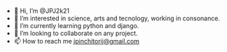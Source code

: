 - 👋 Hi, I’m @JPJ2k21
- 👀 I’m interested in science, arts and tecnology, working in consonance.
- 🌱 I’m currently learning python and django.
- 💞️ I’m looking to collaborate on any project.
- 📫 How to reach me jpinchitorij@gmail.com

<!---
JPJ2k21/JPJ2k21 is a ✨ special ✨ repository because its `README.md` (this file) appears on your GitHub profile.
You can click the Preview link to take a look at your changes.
--->

